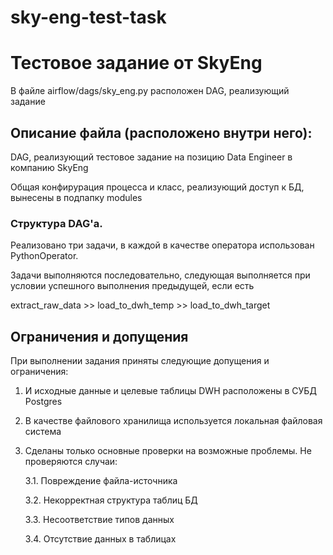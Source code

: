 # sky-eng-test-task

# Тестовое задание от SkyEng
В файле airflow/dags/sky_eng.py расположен DAG, реализующий задание

## Описание файла (расположено внутри него):

DAG, реализующий тестовое задание на позицию Data Engineer в компанию SkyEng

Общая конфирурация процесса и класс, реализующий доступ к БД, вынесены в подпапку modules

### Структура DAG'а.

Реализовано три задачи, в каждой в качестве оператора использован PythonOperator.

Задачи выполняются последовательно, следующая выполняется при условии успешного выполнения предыдущей, если есть

extract_raw_data >> load_to_dwh_temp >> load_to_dwh_target

## Ограничения и допущения

При выполнении задания приняты следующие допущения и ограничения:
1. И исходные данные и целевые таблицы DWH расположены в СУБД Postgres
2. В качестве файлового хранилища используется локальная файловая система
3. Сделаны только основные проверки на возможные проблемы. Не проверяются случаи:

    3.1. Повреждение файла-источника
    
    3.2. Некорректная структура таблиц БД
    
    3.3. Несоответствие типов данных
   
    3.4. Отсутствие данных в таблицах
